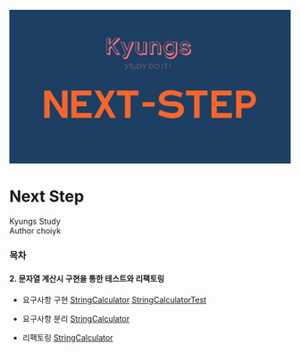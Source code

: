 ![logo](https://github.com/kyungs/nextstep-choiyk/blob/master/itdaLogoNextStep.PNG)

# Next Step
Kyungs Study  
Author choiyk

### 목차
#### 2. 문자열 계산시 구현을 통한 테스트와 리팩토링
* 요구사항 구현
[StringCalculator](https://github.com/kyungs/nextstep-choiyk/blob/master/src/step2/StringCalculator.java)
[StringCalculatorTest](https://github.com/kyungs/nextstep-choiyk/blob/master/test/step2/StringCalculatorTest.java)

* 요구사항 분리
[StringCalculator](https://github.com/kyungs/nextstep-choiyk/commit/8944c6e8981e871398f87620513c9a65ff81cdd9)

* 리팩토링
[StringCalculator](https://github.com/kyungs/nextstep-choiyk/commit/933a07e9e57813c087482c3d3c1e12b5fcb73477)
